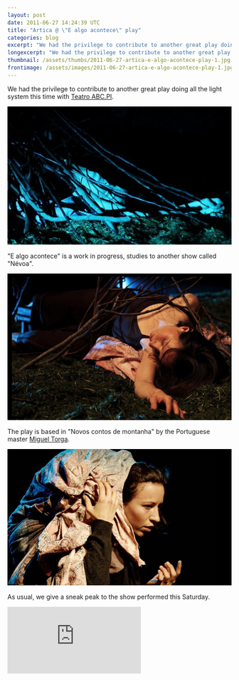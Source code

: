 ```yaml
---
layout: post
date: 2011-06-27 14:24:39 UTC
title: "Artica @ \"E algo acontece\" play"
categories: blog
excerpt: "We had the privilege to contribute to another great play doing all the light system this time with Teatro ABC.PI."
longexcerpt: "We had the privilege to contribute to another great play doing all the light system this time with Teatro ABC.PI.\"E algo acontece\" is a work in progress, studies to another show called \"Névoa\"."
thumbnail: /assets/thumbs/2011-06-27-artica-e-algo-acontece-play-1.jpg
frontimage: /assets/images/2011-06-27-artica-e-algo-acontece-play-1.jpg
---
```


We had the privilege to contribute to another great play doing all the light system this time with <a href="http://teatroabcpi.blogspot.com/">Teatro ABC.PI</a>.

<a href="/assets/images/2011-06-27-artica-e-algo-acontece-play-1.jpg"><img class="postimage" src="/assets/images/2011-06-27-artica-e-algo-acontece-play-1.jpg"/></a>

"E algo acontece" is a work in progress, studies to another show called "Névoa".

<a href="/assets/images/2011-06-27-artica-e-algo-acontece-play-2.jpg"><img class="postimage" src="/assets/images/2011-06-27-artica-e-algo-acontece-play-2.jpg"/></a>

The play is based in "Novos contos de montanha" by the Portuguese master <a href="http://pt.wikipedia.org/wiki/Miguel_Torga">Miguel Torga</a>.

<a href="/assets/images/2011-06-27-artica-e-algo-acontece-play-3.jpg"><img class="postimage" src="/assets/images/2011-06-27-artica-e-algo-acontece-play-3.jpg"/></a>

As usual, we give a sneak peak to the show performed this Saturday.

<div class="video-container"><iframe src="http://player.vimeo.com/video/25660564?title=0&amp;byline=0&amp;portrait=0&amp;autoplay=0" frameborder="0" allowfullscreen></iframe></div>